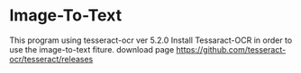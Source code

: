 # Image-To-Text
This program using tesseract-ocr ver 5.2.0
Install Tessaract-OCR in order to use the image-to-text fiture.
download page https://github.com/tesseract-ocr/tesseract/releases


